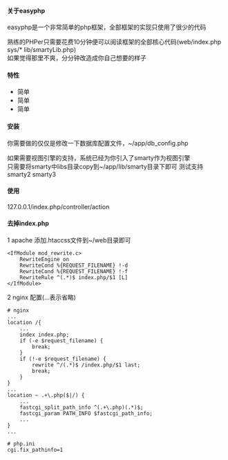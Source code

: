 #### 关于easyphp 
easyphp是一个非常简单的php框架，全部框架的实现只使用了很少的代码  

熟练的PHPer只需要花费10分钟便可以阅读框架的全部核心代码(web/index.php sys/* lib/smartyLib.php)    
如果觉得那里不爽，分分钟改造成你自己想要的样子  

#### 特性
* 简单  
* 简单  
* 简单  

#### 安装
你需要做的仅仅是修改一下数据库配置文件，~/app/db_config.php  

如果需要视图引擎的支持，系统已经为你引入了smarty作为视图引擎  
只需要将smarty中libs目录copy到~/app/lib/smarty目录下即可 测试支持smarty2 smarty3  

#### 使用
127.0.0.1/index.php/controller/action  

#### 去掉index.php
1 apache 添加.htaccss文件到~/web目录即可  
```
<IfModule mod_rewrite.c>  
	RewriteEngine on  
	RewriteCond %{REQUEST_FILENAME} !-d  
	RewriteCond %{REQUEST_FILENAME} !-f  
	RewriteRule ^(.*)$ index.php/$1 [L]  
</IfModule>  
```
2 nginx 配置(...表示省略)
``` 
# nginx
...
location /{
    ...
    index index.php;
    if (-e $request_filename) {
        break;
    }
    if (!-e $request_filename) {
        rewrite ^/(.*)$ /index.php/$1 last;
        break;
    }
}
...
location ~ .+\.php($|/) {
    ...
    fastcgi_split_path_info ^(.+\.php)(.*)$;
    fastcgi_param PATH_INFO $fastcgi_path_info;
    ...
}
...

# php.ini
cgi.fix_pathinfo=1
```

